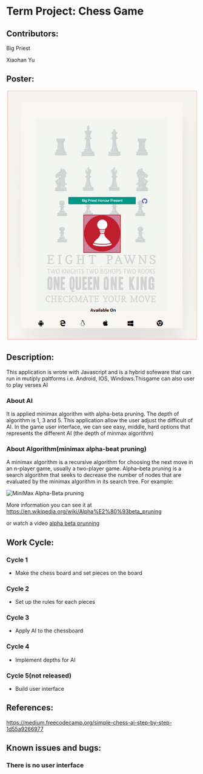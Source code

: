 # Term Project: Chess Game
## Contributors:
 Big Priest
 
 Xiaohan Yu

## Poster:
![poster Chess](https://raw.githubusercontent.com/RockSoda/chessgame/master/the%20big%20priest.png)

## Description:
This application is wrote with Javascript and is a hybrid sofeware that can run in mutiply paltforms i.e. Android, IOS, Windows.Thisgame can also user to play verses AI

  ### About AI
  
  It is applied minimax algorithm with alpha-beta pruning. 
  The depth of algorithm is 1, 3 and 5. This application allow the user adjust the difficult of AI.
  In the game user interface, we can see easy, middle, hard options that represents the different AI (the depth of minmax algorithm)
  
  ### About Algorithm(minimax alpha-beat pruning)
  A minimax algorithm is a recursive algorithm for choosing the next move in an n-player game, usually a two-player game. 
  Alpha–beta pruning is a search algorithm that seeks to decrease the number of nodes that are evaluated by the minimax algorithm in its search tree.
  For example:
  
  ![MiniMax Alpha-Beta pruning](https://github.com/jeromepan/chessgame/blob/master/Alpha-Beta-Pruning.png)
  
  More information you can see it at https://en.wikipedia.org/wiki/Alpha%E2%80%93beta_pruning
  
  or watch a video
  [alpha beta prunning](https://www.youtube.com/watch?v=d2maa6k2gYE)
  

## Work Cycle:

  ### Cycle 1
  
  * Make the chess board and set pieces on the board
  
  ### Cycle 2
  
  * Set up the rules for each pieces
  
  ### Cycle 3
  
  * Apply AI to the chessboard
  
  ### Cycle 4
  
  * Implement depths for AI
  
    
  ### Cycle 5(not released)
  
  * Build user interface

## References:
https://medium.freecodecamp.org/simple-chess-ai-step-by-step-1d55a9266977

## Known issues and bugs:

  ### There is no user interface
